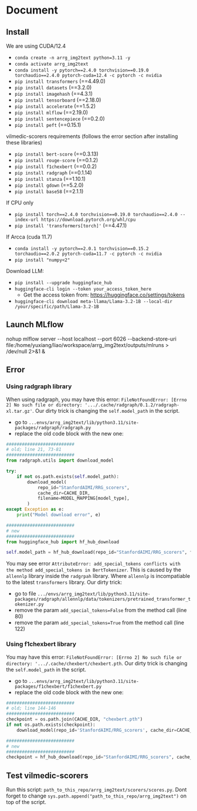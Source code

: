 # Document

## Install

We are using CUDA/12.4

- `conda create -n arrg_img2text python=3.11 -y`
- `conda activate arrg_img2text`
- `conda install -y pytorch==2.4.0 torchvision==0.19.0 torchaudio==2.4.0 pytorch-cuda=12.4 -c pytorch -c nvidia`
- `pip install transformers` (==4.49.0)
- `pip install datasets` (==3.2.0)
- `pip install imagehash` (==4.3.1)
- `pip install tensorboard` (==2.18.0)
- `pip install accelerate` (==1.5.2)
- `pip install mlflow` (==2.19.0)
- `pip install sentencepiece` (==0.2.0)
- `pip install peft` (==0.15.1)

vilmedic-scorers requirements (follows the error section after installing these libraries)

- `pip install bert-score` (==0.3.13)
- `pip install rouge-score` (==0.1.2)
- `pip install f1chexbert` (==0.0.2)
- `pip install radgraph` (==0.1.14)
- `pip install stanza` (==1.10.1)
- `pip install gdown` (==5.2.0)
- `pip install base58` (==2.1.1)

If CPU only

- `pip install torch==2.4.0 torchvision==0.19.0 torchaudio==2.4.0 --index-url https://download.pytorch.org/whl/cpu`
- `pip install 'transformers[torch]'` (==4.47.1)

If Arcca (cuda 11.7)

- `conda install -y pytorch==2.0.1 torchvision==0.15.2 torchaudio==2.0.2 pytorch-cuda=11.7 -c pytorch -c nvidia`
- `pip install "numpy<2"`

Download LLM:

- `pip install --upgrade huggingface_hub`
- `huggingface-cli login --token your_access_token_here`
    - Get the access token from: https://huggingface.co/settings/tokens
- `huggingface-cli download meta-llama/Llama-3.2-1B --local-dir /your/specific/path/Llama-3.2-1B`

## Launch MLflow
nohup mlflow server --host localhost --port 6026 --backend-store-uri file:/home/yuxiang/liao/workspace/arrg_img2text/outputs/mlruns > /dev/null 2>&1 &

## Error

### Using radgraph library
When using radgraph, you may have this error: `FileNotFoundError: [Errno 2] No such file or directory: '.../.cache/radgraph/0.1.2/radgraph-xl.tar.gz'`. Our dirty trick is changing the `self.model_path` in the script.
 - go to `...envs/arrg_img2text/lib/python3.11/site-packages/radgraph/radgraph.py`
 - replace the old code block with the new one:

```python
##########################
# old; line 21, 73-81
##########################
from radgraph.utils import download_model

try:
    if not os.path.exists(self.model_path):
        download_model(
            repo_id="StanfordAIMI/RRG_scorers",
            cache_dir=CACHE_DIR,
            filename=MODEL_MAPPING[model_type],
        )
except Exception as e:
    print("Model download error", e)

##########################
# new
##########################
from huggingface_hub import hf_hub_download

self.model_path = hf_hub_download(repo_id="StanfordAIMI/RRG_scorers", filename=MODEL_MAPPING[model_type], cache_dir=CACHE_DIR)
```

You may see error `AttributeError: add_special_tokens conflicts with the method add_special_tokens in BertTokenizer`. This is caused by the `allennlp` library inside the `radgrpah` library. Where `allennlp` is incompatiable to the latest `transformers` library. Our dirty trick:
 - go to file `.../envs/arrg_img2text/lib/python3.11/site-packages/radgraph/allennlp/data/tokenizers/pretrained_transformer_tokenizer.py`
 - remove the param `add_special_tokens=False` from the method call (line 80)
 - remove the param `add_special_tokens=True` from the method call (line 122)


### Using f1chexbert library

You may have this error: `FileNotFoundError: [Errno 2] No such file or directory: '.../.cache/chexbert/chexbert.pth`. Our dirty trick is changing the `self.model_path` in the script.
 - go to `...envs/arrg_img2text/lib/python3.11/site-packages/f1chexbert/f1chexbert.py`
 - replace the old code block with the new one:

```python
##########################
# old; line 144-146
##########################
checkpoint = os.path.join(CACHE_DIR, "chexbert.pth")
if not os.path.exists(checkpoint):
    download_model(repo_id='StanfordAIMI/RRG_scorers', cache_dir=CACHE_DIR, filename="chexbert.pth")

##########################
# new
##########################
checkpoint = hf_hub_download(repo_id="StanfordAIMI/RRG_scorers", cache_dir=CACHE_DIR, filename="chexbert.pth")
```

## Test vilmedic-scorers

Run this script: `path_to_this_repo/arrg_img2text/scorers/scores.py`. Dont forget to change `sys.path.append("path_to_this_repo/arrg_img2text")` on top of the script.

